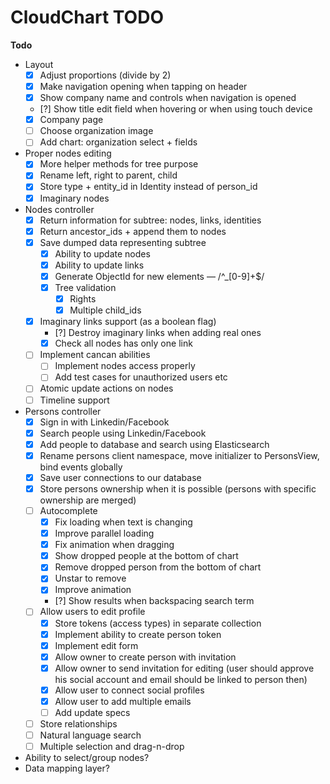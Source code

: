 # CloudChart TODO

**Todo**

- Layout
  - [x] Adjust proportions (divide by 2)
  - [x] Make navigation opening when tapping on header
  - [x] Show company name and controls when navigation is opened
  - [?] Show title edit field when hovering or when using touch device
  - [x] Company page
  - [ ] Choose organization image
  - [ ] Add chart: organization select + fields
- Proper nodes editing
  - [x] More helper methods for tree purpose
  - [x] Rename left, right to parent, child
  - [x] Store type + entity_id in Identity instead of person_id
  - [x] Imaginary nodes
- Nodes controller
  - [x] Return information for subtree: nodes, links, identities
  - [x] Return ancestor_ids + append them to nodes
  - [x] Save dumped data representing subtree
    - [x] Ability to update nodes
    - [x] Ability to update links
    - [x] Generate ObjectId for new elements — /^_[0-9]+$/
    - [x] Tree validation
      - [x] Rights
      - [x] Multiple child_ids
  - [x] Imaginary links support (as a boolean flag)
    - [?] Destroy imaginary links when adding real ones
    - [x] Check all nodes has only one link
  - [ ] Implement cancan abilities
    - [ ] Implement nodes access properly
    - [ ] Add test cases for unauthorized users etc
  - [ ] Atomic update actions on nodes
  - [ ] Timeline support
- Persons controller
  - [x] Sign in with Linkedin/Facebook
  - [x] Search people using Linkedin/Facebook
  - [x] Add people to database and search using Elasticsearch
  - [x] Rename persons client namespace, move initializer to PersonsView, bind 	events globally
  - [x] Save user connections to our database
  - [x] Store persons ownership when it is possible (persons with specific ownership are merged)
  - [ ] Autocomplete
    - [x] Fix loading when text is changing
    - [x] Improve parallel loading
    - [x] Fix animation when dragging
    - [x] Show dropped people at the bottom of chart
    - [x] Remove dropped person from the bottom of chart
    - [x] Unstar to remove
    - [x] Improve animation
    - [?] Show results when backspacing search term
  - [ ] Allow users to edit profile
    - [x] Store tokens (access types) in separate collection
    - [x] Implement ability to create person token
    - [x] Implement edit form
    - [x] Allow owner to create person with invitation
    - [x] Allow owner to send invitation for editing (user should approve his social account and email should be linked to person then)
    - [x] Allow user to connect social profiles
    - [x] Allow user to add multiple emails
    - [ ] Add update specs
  - [ ] Store relationships
  - [ ] Natural language search
  - [ ] Multiple selection and drag-n-drop
- Ability to select/group nodes?
- Data mapping layer?
